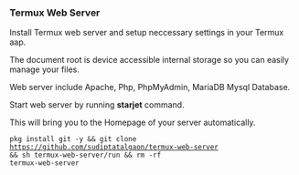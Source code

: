 <h3>Termux Web Server</h3>

<p>Install Termux web server and setup neccessary settings in your Termux aap.</p>

<p>The document root is device accessible internal storage so you can easily manage your files.</p>

<p>Web server include Apache, Php, PhpMyAdmin, MariaDB Mysql Database.</p>

<p>Start web server by running <b>starjet</b> command.</p>

<p>This will bring you to the Homepage of your server automatically.</p>

<code>pkg install git -y && git clone https://github.com/sudiptatalgaon/termux-web-server && sh termux-web-server/run && rm -rf termux-web-server</code>

